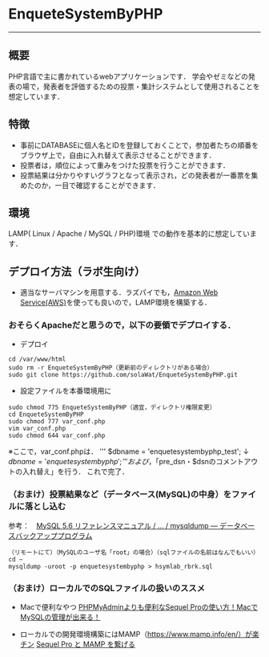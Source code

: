 # EnqueteSystemByPHP
---

## 概要
PHP言語で主に書かれているwebアプリケーションです．
学会やゼミなどの発表の場で，発表者を評価するための投票・集計システムとして使用されることを想定しています．

## 特徴
* 事前にDATABASEに個人名とIDを登録しておくことで，参加者たちの順番をブラウザ上で，自由に入れ替えて表示させることができます．
* 投票者は，順位によって重みをつけた投票を行うことができます．
* 投票結果は分かりやすいグラフとなって表示され，どの発表者が一番票を集めたのか，一目で確認することができます．

## 環境
 LAMP( Linux / Apache / MySQL / PHP)環境 での動作を基本的に想定しています．

## デプロイ方法（ラボ生向け）
* 適当なサーバマシンを用意する．ラズパイでも，[Amazon Web Service(AWS)](https://docs.aws.amazon.com/ja_jp/AWSEC2/latest/UserGuide/ec2-tutorials.html)を使っても良いので，LAMP環境を構築する．
### おそらくApacheだと思うので，以下の要領でデプロイする．
* デプロイ
```
cd /var/www/html
sudo rm -r EnqueteSystemByPHP（更新前のディレクトリがある場合）
sudo git clone https://github.com/solaWat/EnqueteSystemByPHP.git
```
* 設定ファイルを本番環境用に
```
sudo chmod 775 EnqueteSystemByPHP（適宜，ディレクトリ権限変更）
cd EnqueteSystemByPHP
sudo chmod 777 var_conf.php 
vim var_conf.php
sudo chmod 644 var_conf.php
```
※ここで，var_conf.phpは．
'''
$dbname = 'enquetesystembyphp_test';
↓
$dbname = 'enquetesystembyphp';
'''
および，「$pre_dsn・$dsnのコメントアウトの入れ替え」を行う．
これで完了．
### （おまけ）投票結果など（データベース(MySQL)の中身）をファイルに落とし込む
参考：　[MySQL 5.6 リファレンスマニュアル  /  ...  /  mysqldump — データベースバックアッププログラム](https://dev.mysql.com/doc/refman/5.6/ja/mysqldump.html)
```
（リモートにて）（MySQLのユーザ名「root」の場合）（sqlファイルの名前はなんでもいい）
cd ~
mysqldump -uroot -p enquetesystembyphp > hsymlab_rbrk.sql
```
### （おまけ）ローカルでのSQLファイルの扱いのススメ
* Macで便利なやつ
[PHPMyAdminよりも便利なSequel Proの使い方！MacでMySQLの管理が出来る！](https://iritec.jp/web_service/6065/)

* ローカルでの開発環境構築にはMAMP（https://www.mamp.info/en/）が楽チン
[Sequel Pro と MAMP を繋げる](https://sequelpro.com/docs/get-started/get-connected/mamp)


